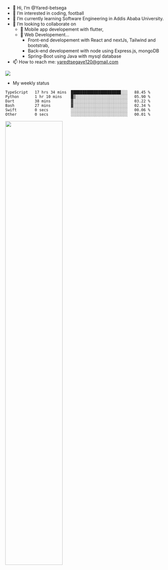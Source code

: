 - 👋 Hi, I’m @Yared-betsega
- 👀 I’m interested in coding, football
- 🌱 I’m currently learning Software Engineering in Addis Ababa University.
- 💞️ I’m looking to collaborate on
  - 💞️ Mobile app developement with flutter, 
  - 💞️ Web Developement...
    - Front-end developement with React and nextJs, Tailwind and bootstrab, 
    - Back-end developement with node using Express.js, mongoDB
    - Spring-Boot using Java with mysql database
- 📫 How to reach me: yaredtsegaye120@gmail.com
<img src = "https://github-readme-stats.vercel.app/api?username=Yared-betsega&&show_icons=true&title_color=ffffff&icon_color=bb2acf&text_color=daf7dc&bg_color=151515" />

- My weekly status

<!--START_SECTION:waka-->

```text
TypeScript   17 hrs 34 mins  ██████████████████████░░░   88.45 %
Python       1 hr 10 mins    █▒░░░░░░░░░░░░░░░░░░░░░░░   05.90 %
Dart         38 mins         ▓░░░░░░░░░░░░░░░░░░░░░░░░   03.22 %
Bash         27 mins         ▓░░░░░░░░░░░░░░░░░░░░░░░░   02.34 %
Swift        0 secs          ░░░░░░░░░░░░░░░░░░░░░░░░░   00.06 %
Other        0 secs          ░░░░░░░░░░░░░░░░░░░░░░░░░   00.01 %
```

<!--END_SECTION:waka-->

<img src="https://wakatime.com/share/@yared/ed1c3cca-770b-4d68-a5e3-6dd22b30961f.svg" width = "60%" height/>
